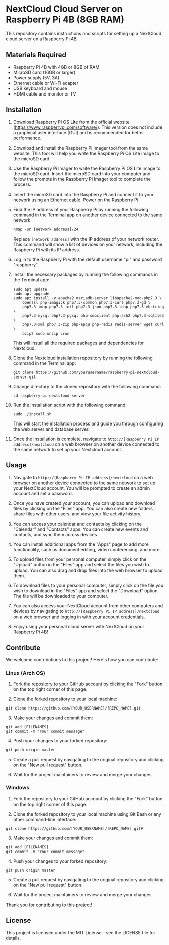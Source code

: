# NextCloud Cloud Server on Raspberry Pi 4B (8GB RAM)

This repository contains instructions and scripts for setting up a NextCloud cloud server on a Raspberry Pi 4B.

## Materials Required

- Raspberry Pi 4B with 4GB or 8GB of RAM
- MicroSD card (16GB or larger)
- Power supply (5V, 3A)
- Ethernet cable or Wi-Fi adapter
- USB keyboard and mouse
- HDMI cable and monitor or TV

## Installation

1. Download Raspberry Pi OS Lite from the official website (https://www.raspberrypi.com/software/). This version does not include a graphical user interface (GUI) and is recommended for better performance.

2. Download and install the Raspberry Pi Imager tool from the same website. This tool will help you write the Raspberry Pi OS Lite image to the microSD card.

3. Use the Raspberry Pi Imager to write the Raspberry Pi OS Lite image to the microSD card. Insert the microSD card into your computer and follow the prompts in the Raspberry Pi Imager tool to complete the process.

4. Insert the microSD card into the Raspberry Pi and connect it to your network using an Ethernet cable. Power on the Raspberry Pi.

5. Find the IP address of your Raspberry Pi by running the following command in the Terminal app on another device connected to the same network:

    ```
    nmap -sn [network address]/24
    ```

    Replace `[network address]` with the IP address of your network router. This command will show a list of devices on your network, including the Raspberry Pi with its IP address.

6. Log in to the Raspberry Pi with the default username "pi" and password "raspberry".

7. Install the necessary packages by running the following commands in the Terminal app:

    ```
    sudo apt update
    sudo apt upgrade
    sudo apt install -y apache2 mariadb-server libapache2-mod-php7.3 \
        openssl php-imagick php7.3-common php7.3-curl php7.3-gd \
        php7.3-imap php7.3-intl php7.3-json php7.3-ldap php7.3-mbstring \
        php7.3-mysql php7.3-pgsql php-smbclient php-ssh2 php7.3-sqlite3 \
        php7.3-xml php7.3-zip php-apcu php-redis redis-server wget curl \
        bzip2 sudo unzip cron
    ```

    This will install all the required packages and dependencies for Nextcloud.

8. Clone the Nextcloud installation repository by running the following command in the Terminal app:

    ```
    git clone https://github.com/yourusername/raspberry-pi-nextcloud-server.git
    ```

9. Change directory to the cloned repository with the following command:

    ```
    cd raspberry-pi-nextcloud-server
    ```

10. Run the installation script with the following command:

    ```
    sudo ./install.sh
    ```

    This will start the installation process and guide you through configuring the web server and database server.

11. Once the installation is complete, navigate to `http://[Raspberry Pi IP address]/nextcloud` on a web browser on another device connected to the same network to set up your Nextcloud account.

## Usage

1. Navigate to `http://[Raspberry Pi IP address]/nextcloud` on a web browser on another device connected to the same network to set up your NextCloud account. You will be prompted to create an admin account and set a password.

2. Once you have created your account, you can upload and download files by clicking on the "Files" app. You can also create new folders, share files with other users, and view your file activity history.

3. You can access your calendar and contacts by clicking on the "Calendar" and "Contacts" apps. You can create new events and contacts, and sync them across devices.

4. You can install additional apps from the "Apps" page to add more functionality, such as document editing, video conferencing, and more.

5. To upload files from your personal computer, simply click on the "Upload" button in the "Files" app and select the files you wish to upload. You can also drag and drop files into the web browser to upload them.

6. To download files to your personal computer, simply click on the file you wish to download in the "Files" app and select the "Download" option. The file will be downloaded to your computer.

7. You can also access your NextCloud account from other computers and devices by navigating to `http://[Raspberry Pi IP address]/nextcloud` on a web browser and logging in with your account credentials.

8. Enjoy using your personal cloud server with NextCloud on your Raspberry Pi 4B!

## Contribute

We welcome contributions to this project! Here's how you can contribute:

### Linux (Arch OS)

1. Fork the repository to your GitHub account by clicking the "Fork" button on the top right corner of this page.

2. Clone the forked repository to your local machine:

```
git clone https://github.com/[YOUR_USERNAME]/[REPO_NAME].git
```

3. Make your changes and commit them:

```
git add [FILENAMES]
git commit -m "Your commit message"
```

4. Push your changes to your forked repository:

```
git push origin master
```

5. Create a pull request by navigating to the original repository and clicking on the "New pull request" button. 

6. Wait for the project maintainers to review and merge your changes.

### Windows

1. Fork the repository to your GitHub account by clicking the "Fork" button on the top right corner of this page.

2. Clone the forked repository to your local machine using Git Bash or any other command-line interface:

```
git clone https://github.com/[YOUR_USERNAME]/[REPO_NAME].git#
```

3. Make your changes and commit them:

```
git add [FILENAMES]
git commit -m "Your commit message"
```

4. Push your changes to your forked repository:

```
git push origin master
```

5. Create a pull request by navigating to the original repository and clicking on the "New pull request" button.

6. Wait for the project maintainers to review and merge your changes.

Thank you for contributing to this project!

## License

This project is licensed under the MIT License - see the LICENSE file for details.
